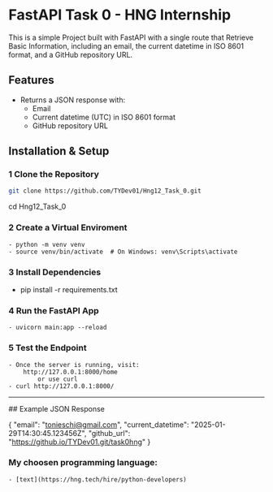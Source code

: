 # FastAPI Task 0 - HNG Internship

This is a simple Project built with FastAPI with a single route that Retrieve Basic Information, including an email, the current datetime in ISO 8601 format, and a GitHub repository URL.

## Features
- Returns a JSON response with:
  - Email
  - Current datetime (UTC) in ISO 8601 format
  - GitHub repository URL

## Installation & Setup

### 1 Clone the Repository
```bash
git clone https://github.com/TYDev01/Hng12_Task_0.git
```
cd Hng12_Task_0



### 2 Create a Virtual Enviroment
    - python -m venv venv
    - source venv/bin/activate  # On Windows: venv\Scripts\activate

### 3 Install Dependencies
  - pip install -r requirements.txt

### 4 Run the FastAPI App
    - uvicorn main:app --reload


### 5 Test the Endpoint
    - Once the server is running, visit:
        http://127.0.0.1:8000/home
            or use curl
    - curl http://127.0.0.1:8000/

<hr>
## Example JSON Response

{
    "email": "tonieschi@gmail.com",
    "current_datetime": "2025-01-29T14:30:45.123456Z",
    "github_url": "https://github.io/TYDev01.git/task0hng"
}



### My choosen programming language:
    - [text](https://hng.tech/hire/python-developers)
